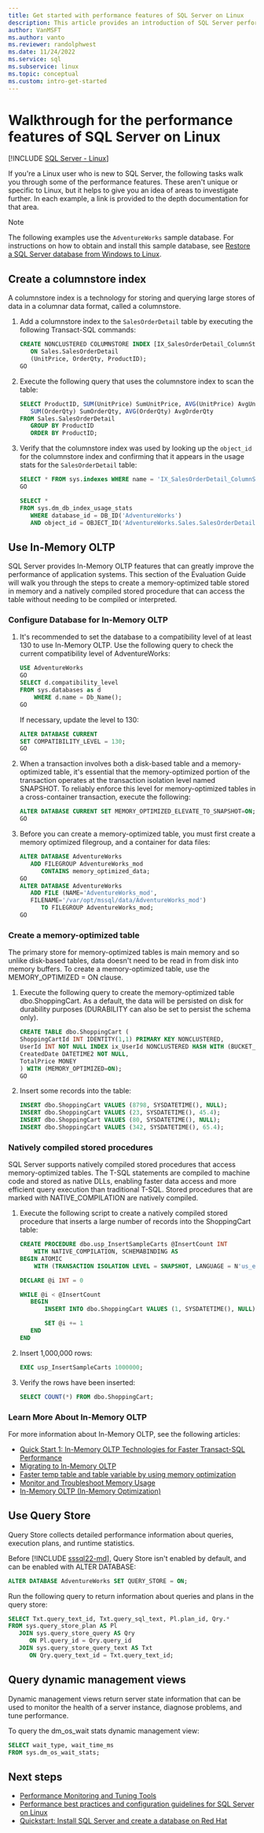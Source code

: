 ```yaml
---
title: Get started with performance features of SQL Server on Linux
description: This article provides an introduction of SQL Server performance features for Linux users who are new to SQL Server. Many of these examples work on all platforms, but the context of this article is Linux.
author: VanMSFT
ms.author: vanto
ms.reviewer: randolphwest
ms.date: 11/24/2022
ms.service: sql
ms.subservice: linux
ms.topic: conceptual
ms.custom: intro-get-started
---
```

# Walkthrough for the performance features of SQL Server on Linux

[!INCLUDE [SQL Server - Linux](../includes/applies-to-version/sql-linux.md)]

If you're a Linux user who is new to SQL Server, the following tasks walk you through some of the performance features. These aren't unique or specific to Linux, but it helps to give you an idea of areas to investigate further. In each example, a link is provided to the depth documentation for that area.

> [!NOTE]  
> The following examples use the `AdventureWorks` sample database. For instructions on how to obtain and install this sample database, see [Restore a SQL Server database from Windows to Linux](sql-server-linux-migrate-restore-database.md).

## Create a columnstore index

A columnstore index is a technology for storing and querying large stores of data in a columnar data format, called a columnstore.

1. Add a columnstore index to the `SalesOrderDetail` table by executing the following Transact-SQL commands:

   ```sql
   CREATE NONCLUSTERED COLUMNSTORE INDEX [IX_SalesOrderDetail_ColumnStore]
      ON Sales.SalesOrderDetail
      (UnitPrice, OrderQty, ProductID);
   GO
   ```

1. Execute the following query that uses the columnstore index to scan the table:

   ```sql
   SELECT ProductID, SUM(UnitPrice) SumUnitPrice, AVG(UnitPrice) AvgUnitPrice,
      SUM(OrderQty) SumOrderQty, AVG(OrderQty) AvgOrderQty
   FROM Sales.SalesOrderDetail
      GROUP BY ProductID
      ORDER BY ProductID;
   ```

1. Verify that the columnstore index was used by looking up the `object_id` for the columnstore index and confirming that it appears in the usage stats for the `SalesOrderDetail` table:

   ```sql
   SELECT * FROM sys.indexes WHERE name = 'IX_SalesOrderDetail_ColumnStore'
   GO

   SELECT *
   FROM sys.dm_db_index_usage_stats
      WHERE database_id = DB_ID('AdventureWorks')
      AND object_id = OBJECT_ID('AdventureWorks.Sales.SalesOrderDetail');
   ```

## Use In-Memory OLTP

SQL Server provides In-Memory OLTP features that can greatly improve the performance of application systems. This section of the Evaluation Guide will walk you through the steps to create a memory-optimized table stored in memory and a natively compiled stored procedure that can access the table without needing to be compiled or interpreted.

### Configure Database for In-Memory OLTP

1. It's recommended to set the database to a compatibility level of at least 130 to use In-Memory OLTP. Use the following query to check the current compatibility level of AdventureWorks:

   ```sql
   USE AdventureWorks
   GO
   SELECT d.compatibility_level
   FROM sys.databases as d
       WHERE d.name = Db_Name();
   GO
   ```

   If necessary, update the level to 130:

   ```sql
   ALTER DATABASE CURRENT
   SET COMPATIBILITY_LEVEL = 130;
   GO
   ```

1. When a transaction involves both a disk-based table and a memory-optimized table, it's essential that the memory-optimized portion of the transaction operates at the transaction isolation level named SNAPSHOT. To reliably enforce this level for memory-optimized tables in a cross-container transaction, execute the following:

   ```sql
   ALTER DATABASE CURRENT SET MEMORY_OPTIMIZED_ELEVATE_TO_SNAPSHOT=ON;
   GO
   ```

1. Before you can create a memory-optimized table, you must first create a memory optimized filegroup, and a container for data files:

   ```sql
   ALTER DATABASE AdventureWorks
      ADD FILEGROUP AdventureWorks_mod
         CONTAINS memory_optimized_data;
   GO
   ALTER DATABASE AdventureWorks
      ADD FILE (NAME='AdventureWorks_mod',
      FILENAME='/var/opt/mssql/data/AdventureWorks_mod')
         TO FILEGROUP AdventureWorks_mod;
   GO
   ```

### Create a memory-optimized table

The primary store for memory-optimized tables is main memory and so unlike disk-based tables, data doesn't need to be read in from disk into memory buffers. To create a memory-optimized table, use the MEMORY_OPTIMIZED = ON clause.

1. Execute the following query to create the memory-optimized table dbo.ShoppingCart. As a default, the data will be persisted on disk for durability purposes (DURABILITY can also be set to persist the schema only).

   ```sql
   CREATE TABLE dbo.ShoppingCart (
   ShoppingCartId INT IDENTITY(1,1) PRIMARY KEY NONCLUSTERED,
   UserId INT NOT NULL INDEX ix_UserId NONCLUSTERED HASH WITH (BUCKET_COUNT=1000000),
   CreatedDate DATETIME2 NOT NULL,
   TotalPrice MONEY
   ) WITH (MEMORY_OPTIMIZED=ON);
   GO
   ```

1. Insert some records into the table:

   ```sql
   INSERT dbo.ShoppingCart VALUES (8798, SYSDATETIME(), NULL);
   INSERT dbo.ShoppingCart VALUES (23, SYSDATETIME(), 45.4);
   INSERT dbo.ShoppingCart VALUES (80, SYSDATETIME(), NULL);
   INSERT dbo.ShoppingCart VALUES (342, SYSDATETIME(), 65.4);
   ```

### Natively compiled stored procedures

SQL Server supports natively compiled stored procedures that access memory-optimized tables. The T-SQL statements are compiled to machine code and stored as native DLLs, enabling faster data access and more efficient query execution than traditional T-SQL. Stored procedures that are marked with NATIVE_COMPILATION are natively compiled.

1. Execute the following script to create a natively compiled stored procedure that inserts a large number of records into the ShoppingCart table:

   ```sql
   CREATE PROCEDURE dbo.usp_InsertSampleCarts @InsertCount INT
       WITH NATIVE_COMPILATION, SCHEMABINDING AS
   BEGIN ATOMIC
       WITH (TRANSACTION ISOLATION LEVEL = SNAPSHOT, LANGUAGE = N'us_english')

   DECLARE @i INT = 0

   WHILE @i < @InsertCount
      BEGIN
          INSERT INTO dbo.ShoppingCart VALUES (1, SYSDATETIME(), NULL)

          SET @i += 1
      END
   END
   ```

1. Insert 1,000,000 rows:

   ```sql
   EXEC usp_InsertSampleCarts 1000000;
   ```

1. Verify the rows have been inserted:

   ```sql
   SELECT COUNT(*) FROM dbo.ShoppingCart;
   ```

### Learn More About In-Memory OLTP

For more information about In-Memory OLTP, see the following articles:

- [Quick Start 1: In-Memory OLTP Technologies for Faster Transact-SQL Performance](../relational-databases/in-memory-oltp/survey-of-initial-areas-in-in-memory-oltp.md)
- [Migrating to In-Memory OLTP](../relational-databases/in-memory-oltp/plan-your-adoption-of-in-memory-oltp-features-in-sql-server.md)
- [Faster temp table and table variable by using memory optimization](../relational-databases/in-memory-oltp/faster-temp-table-and-table-variable-by-using-memory-optimization.md)
- [Monitor and Troubleshoot Memory Usage](../relational-databases/in-memory-oltp/monitor-and-troubleshoot-memory-usage.md)
- [In-Memory OLTP (In-Memory Optimization)](../relational-databases/in-memory-oltp/overview-and-usage-scenarios.md)

## Use Query Store

Query Store collects detailed performance information about queries, execution plans, and runtime statistics.

Before [!INCLUDE [sssql22-md](../includes/sssql22-md.md)], Query Store isn't enabled by default, and can be enabled with ALTER DATABASE:

```sql
ALTER DATABASE AdventureWorks SET QUERY_STORE = ON;
```

Run the following query to return information about queries and plans in the query store:

```sql
SELECT Txt.query_text_id, Txt.query_sql_text, Pl.plan_id, Qry.*
FROM sys.query_store_plan AS Pl
   JOIN sys.query_store_query AS Qry
      ON Pl.query_id = Qry.query_id
   JOIN sys.query_store_query_text AS Txt
      ON Qry.query_text_id = Txt.query_text_id;
```

## Query dynamic management views

Dynamic management views return server state information that can be used to monitor the health of a server instance, diagnose problems, and tune performance.

To query the dm_os_wait stats dynamic management view:

```sql
SELECT wait_type, wait_time_ms
FROM sys.dm_os_wait_stats;
```

## Next steps

- [Performance Monitoring and Tuning Tools](../relational-databases/performance/performance-monitoring-and-tuning-tools.md)
- [Performance best practices and configuration guidelines for SQL Server on Linux](sql-server-linux-performance-best-practices.md)
- [Quickstart: Install SQL Server and create a database on Red Hat](quickstart-install-connect-red-hat.md)

